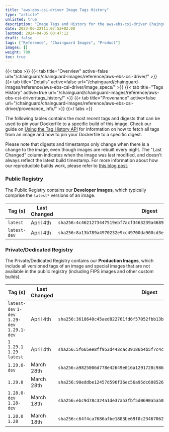 ```yaml
---
title: "aws-ebs-csi-driver Image Tags History"
type: "article"
unlisted: true
description: "Image Tags and History for the aws-ebs-csi-driver Chainguard Image"
date: 2023-06-22T11:07:52+02:00
lastmod: 2024-04-05 00:47:12
draft: false
tags: ["Reference", "Chainguard Images", "Product"]
images: []
weight: 700
toc: true
---
```


{{< tabs >}}
{{< tab title="Overview" active=false url="/chainguard/chainguard-images/reference/aws-ebs-csi-driver/" >}}
{{< tab title="Details" active=false url="/chainguard/chainguard-images/reference/aws-ebs-csi-driver/image_specs/" >}}
{{< tab title="Tags History" active=true url="/chainguard/chainguard-images/reference/aws-ebs-csi-driver/tags_history/" >}}
{{< tab title="Provenance" active=false url="/chainguard/chainguard-images/reference/aws-ebs-csi-driver/provenance_info/" >}}
{{</ tabs >}}

The following tables contains the most recent tags and digests that can be used to pin your Dockerfile to a specific build of this image. Check our guide on [Using the Tag History API](/chainguard/chainguard-images/using-the-tag-history-api/) for information on how to fetch all tags from an image and how to pin your Dockerfile to a specific digest.

Please note that digests and timestamps only change when there is a change to the image, even though images are rebuilt every night. The "Last Changed" column indicates when the image was last modified, and doesn't always reflect the latest build timestamp. For more information about how our reproducible builds work, please refer to [this blog post](https://www.chainguard.dev/unchained/reproducing-chainguards-reproducible-image-builds).

### Public Registry
The Public Registry contains our **Developer Images**, which typically comprise the `latest*` versions of an image.

| Tag (s)       | Last Changed | Digest                                                                    |
|---------------|--------------|---------------------------------------------------------------------------|
|  `latest`     | April 4th    | `sha256:4c4621273447519ebf7acf3463239a4689d0e42b93c7091d7b1c0ebebfd5e0bd` |
|  `latest-dev` | April 4th    | `sha256:8a13b789a4970232e9cc49700da900cd3eab4e97c04eadf2a36d36da58193c71` |


### Private/Dedicated Registry
The Private/Dedicated Registry contains our **Production Images**, which include all versioned tags of an image and special images that are not available in the public registry (including FIPS images and other custom builds).

| Tag (s)                                       | Last Changed | Digest                                                                    |
|-----------------------------------------------|--------------|---------------------------------------------------------------------------|
|  `latest-dev` `1-dev` `1.29-dev` `1.29.1-dev` | April 4th    | `sha256:3618640c45aed822761fd6f57052fbb13b28bb64d89dbe478c3370d3216df594` |
|  `1` `1.29.1` `1.29` `latest`                 | April 4th    | `sha256:5f665ee8ff953d443cac39186b4b5f7c4ca6499a835ef56b6338b112a086b4ef` |
|  `1.29.0-dev`                                 | March 28th   | `sha256:a9825006d778e42649e016a1291728c98661f41144877894af3a4803e13bea10` |
|  `1.29.0`                                     | March 28th   | `sha256:90eddbe12457d596f36ec56a95dc608526146b54a88e0c87c6ca8e363cf4b5c3` |
|  `1.28.0-dev` `1.28-dev`                      | March 18th   | `sha256:ebc9d78c324a1de37a53fbf5d0690a5a50daecc5ae70eb3369484190e6e5b92c` |
|  `1.28.0` `1.28`                              | March 18th   | `sha256:c64f4ca7686afbe1803be69f0c234670623af6187015f5dbb7d39ff983965724` |

